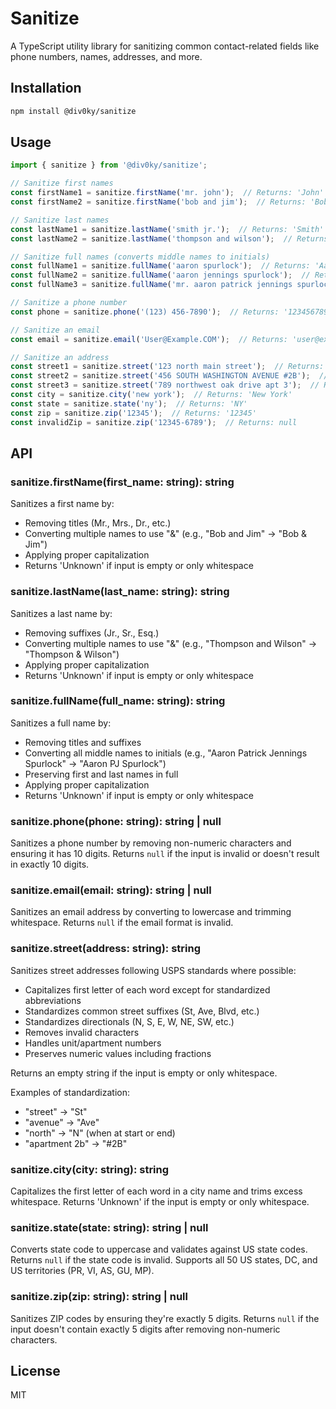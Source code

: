 # Sanitize

A TypeScript utility library for sanitizing common contact-related fields like phone numbers, names, addresses, and more.

## Installation

```bash
npm install @div0ky/sanitize
```

## Usage

```typescript
import { sanitize } from '@div0ky/sanitize';

// Sanitize first names
const firstName1 = sanitize.firstName('mr. john');  // Returns: 'John'
const firstName2 = sanitize.firstName('bob and jim');  // Returns: 'Bob & Jim'

// Sanitize last names
const lastName1 = sanitize.lastName('smith jr.');  // Returns: 'Smith'
const lastName2 = sanitize.lastName('thompson and wilson');  // Returns: 'Thompson & Wilson'

// Sanitize full names (converts middle names to initials)
const fullName1 = sanitize.fullName('aaron spurlock');  // Returns: 'Aaron Spurlock'
const fullName2 = sanitize.fullName('aaron jennings spurlock');  // Returns: 'Aaron J Spurlock'
const fullName3 = sanitize.fullName('mr. aaron patrick jennings spurlock jr.');  // Returns: 'Aaron PJ Spurlock'

// Sanitize a phone number
const phone = sanitize.phone('(123) 456-7890');  // Returns: '1234567890'

// Sanitize an email
const email = sanitize.email('User@Example.COM');  // Returns: 'user@example.com'

// Sanitize an address
const street1 = sanitize.street('123 north main street');  // Returns: '123 N Main St'
const street2 = sanitize.street('456 SOUTH WASHINGTON AVENUE #2B');  // Returns: '456 S Washington Ave #2B'
const street3 = sanitize.street('789 northwest oak drive apt 3');  // Returns: '789 NW Oak Dr #3'
const city = sanitize.city('new york');  // Returns: 'New York'
const state = sanitize.state('ny');  // Returns: 'NY'
const zip = sanitize.zip('12345');  // Returns: '12345'
const invalidZip = sanitize.zip('12345-6789');  // Returns: null
```

## API

### sanitize.firstName(first_name: string): string

Sanitizes a first name by:
- Removing titles (Mr., Mrs., Dr., etc.)
- Converting multiple names to use "&" (e.g., "Bob and Jim" → "Bob & Jim")
- Applying proper capitalization
- Returns 'Unknown' if input is empty or only whitespace

### sanitize.lastName(last_name: string): string

Sanitizes a last name by:
- Removing suffixes (Jr., Sr., Esq.)
- Converting multiple names to use "&" (e.g., "Thompson and Wilson" → "Thompson & Wilson")
- Applying proper capitalization
- Returns 'Unknown' if input is empty or only whitespace

### sanitize.fullName(full_name: string): string

Sanitizes a full name by:
- Removing titles and suffixes
- Converting all middle names to initials (e.g., "Aaron Patrick Jennings Spurlock" → "Aaron PJ Spurlock")
- Preserving first and last names in full
- Applying proper capitalization
- Returns 'Unknown' if input is empty or only whitespace

### sanitize.phone(phone: string): string | null

Sanitizes a phone number by removing non-numeric characters and ensuring it has 10 digits.
Returns `null` if the input is invalid or doesn't result in exactly 10 digits.

### sanitize.email(email: string): string | null

Sanitizes an email address by converting to lowercase and trimming whitespace.
Returns `null` if the email format is invalid.

### sanitize.street(address: string): string

Sanitizes street addresses following USPS standards where possible:
- Capitalizes first letter of each word except for standardized abbreviations
- Standardizes common street suffixes (St, Ave, Blvd, etc.)
- Standardizes directionals (N, S, E, W, NE, SW, etc.)
- Removes invalid characters
- Handles unit/apartment numbers
- Preserves numeric values including fractions

Returns an empty string if the input is empty or only whitespace.

Examples of standardization:
- "street" → "St"
- "avenue" → "Ave"
- "north" → "N" (when at start or end)
- "apartment 2b" → "#2B"

### sanitize.city(city: string): string

Capitalizes the first letter of each word in a city name and trims excess whitespace.
Returns 'Unknown' if the input is empty or only whitespace.

### sanitize.state(state: string): string | null

Converts state code to uppercase and validates against US state codes.
Returns `null` if the state code is invalid.
Supports all 50 US states, DC, and US territories (PR, VI, AS, GU, MP).

### sanitize.zip(zip: string): string | null

Sanitizes ZIP codes by ensuring they're exactly 5 digits.
Returns `null` if the input doesn't contain exactly 5 digits after removing non-numeric characters.

## License

MIT
